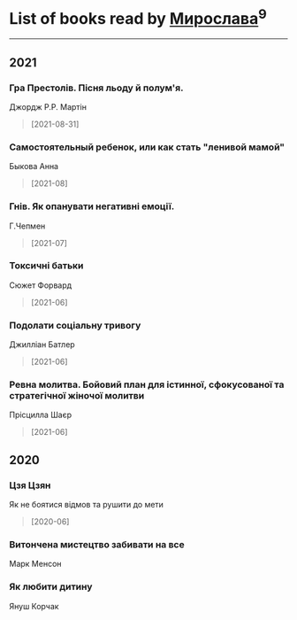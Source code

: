 # List of books read by [Мирослава](https://plus.google.com/u/0/106107989792957993574/)<sup>9</sup>
---

## 2021

### Гра Престолів. Пісня льоду й полум'я.
Джордж Р.Р. Мартін
> [2021-08-31] 


### Самостоятельный ребенок, или как стать "ленивой мамой"
Быкова Анна
> [2021-08] 


### Гнів. Як опанувати негативні емоції.
Г.Чепмен
> [2021-07] 


### Токсичні батьки
Сюжет Форвард
> [2021-06] 


### Подолати соціальну тривогу
Джилліан Батлер
> [2021-06] 


### Ревна молитва. Бойовий план для істинної, сфокусованої та стратегічної жіночої молитви
Прісцилла Шаєр
> [2021-06] 



## 2020

### Цзя Цзян
Як не боятися відмов та рушити до мети
> [2020-06] 


### Витончена мистецтво забивати на все
Марк Менсон


### Як любити дитину
Януш Корчак



